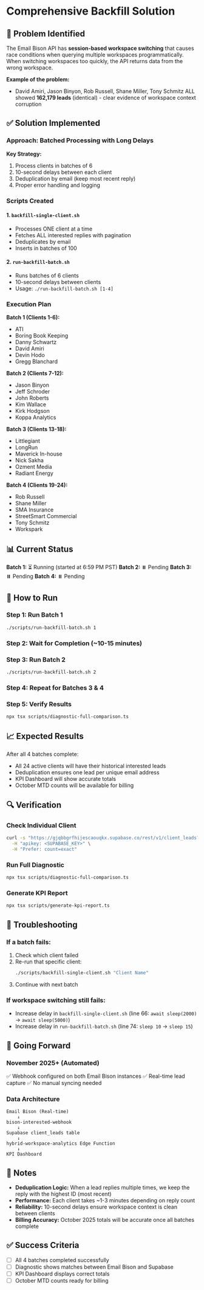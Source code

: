 # Comprehensive Backfill Solution

## 🎯 Problem Identified

The Email Bison API has **session-based workspace switching** that causes race conditions when querying multiple workspaces programmatically. When switching workspaces too quickly, the API returns data from the wrong workspace.

**Example of the problem:**
- David Amiri, Jason Binyon, Rob Russell, Shane Miller, Tony Schmitz ALL showed **162,179 leads** (identical) - clear evidence of workspace context corruption

## ✅ Solution Implemented

### Approach: Batched Processing with Long Delays

**Key Strategy:**
1. Process clients in batches of 6
2. 10-second delays between each client
3. Deduplication by email (keep most recent reply)
4. Proper error handling and logging

### Scripts Created

#### 1. `backfill-single-client.sh`
- Processes ONE client at a time
- Fetches ALL interested replies with pagination
- Deduplicates by email
- Inserts in batches of 100

#### 2. `run-backfill-batch.sh`
- Runs batches of 6 clients
- 10-second delays between clients
- Usage: `./run-backfill-batch.sh [1-4]`

### Execution Plan

**Batch 1 (Clients 1-6):**
- ATI
- Boring Book Keeping
- Danny Schwartz
- David Amiri
- Devin Hodo
- Gregg Blanchard

**Batch 2 (Clients 7-12):**
- Jason Binyon
- Jeff Schroder
- John Roberts
- Kim Wallace
- Kirk Hodgson
- Koppa Analytics

**Batch 3 (Clients 13-18):**
- Littlegiant
- LongRun
- Maverick In-house
- Nick Sakha
- Ozment Media
- Radiant Energy

**Batch 4 (Clients 19-24):**
- Rob Russell
- Shane Miller
- SMA Insurance
- StreetSmart Commercial
- Tony Schmitz
- Workspark

## 📊 Current Status

**Batch 1:** ⏳ Running (started at 6:59 PM PST)
**Batch 2:** ⏸️ Pending
**Batch 3:** ⏸️ Pending
**Batch 4:** ⏸️ Pending

## 🔄 How to Run

### Step 1: Run Batch 1
```bash
./scripts/run-backfill-batch.sh 1
```

### Step 2: Wait for Completion (~10-15 minutes)

### Step 3: Run Batch 2
```bash
./scripts/run-backfill-batch.sh 2
```

### Step 4: Repeat for Batches 3 & 4

### Step 5: Verify Results
```bash
npx tsx scripts/diagnostic-full-comparison.ts
```

## 📈 Expected Results

After all 4 batches complete:
- All 24 active clients will have their historical interested leads
- Deduplication ensures one lead per unique email address
- KPI Dashboard will show accurate totals
- October MTD counts will be available for billing

## 🔍 Verification

### Check Individual Client
```bash
curl -s "https://gjqbbgrfhijescaouqkx.supabase.co/rest/v1/client_leads?select=count&workspace_name=eq.Kim%20Wallace&interested=eq.true" \
  -H "apikey: <SUPABASE_KEY>" \
  -H "Prefer: count=exact"
```

### Run Full Diagnostic
```bash
npx tsx scripts/diagnostic-full-comparison.ts
```

### Generate KPI Report
```bash
npx tsx scripts/generate-kpi-report.ts
```

## 🚨 Troubleshooting

### If a batch fails:
1. Check which client failed
2. Re-run that specific client:
   ```bash
   ./scripts/backfill-single-client.sh "Client Name"
   ```
3. Continue with next batch

### If workspace switching still fails:
- Increase delay in `backfill-single-client.sh` (line 66: `await sleep(2000)` → `await sleep(5000)`)
- Increase delay in `run-backfill-batch.sh` (line 74: `sleep 10` → `sleep 15`)

## 🎯 Going Forward

### November 2025+ (Automated)
✅ Webhook configured on both Email Bison instances
✅ Real-time lead capture
✅ No manual syncing needed

### Data Architecture
```
Email Bison (Real-time)
    ↓
bison-interested-webhook
    ↓
Supabase client_leads table
    ↓
hybrid-workspace-analytics Edge Function
    ↓
KPI Dashboard
```

## 📝 Notes

- **Deduplication Logic:** When a lead replies multiple times, we keep the reply with the highest ID (most recent)
- **Performance:** Each client takes ~1-3 minutes depending on reply count
- **Reliability:** 10-second delays ensure workspace context is clean between clients
- **Billing Accuracy:** October 2025 totals will be accurate once all batches complete

## ✅ Success Criteria

- [ ] All 4 batches completed successfully
- [ ] Diagnostic shows matches between Email Bison and Supabase
- [ ] KPI Dashboard displays correct totals
- [ ] October MTD counts ready for billing
